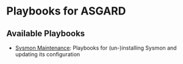# Playbooks for ASGARD

## Available Playbooks
- [Sysmon Maintenance](sysmon-maintenance): Playbooks for (un-)installing Sysmon and updating its configuration
